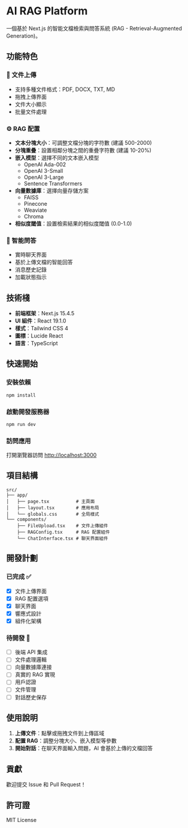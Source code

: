 # AI RAG Platform

一個基於 Next.js 的智能文檔檢索與問答系統 (RAG - Retrieval-Augmented Generation)。

## 功能特色

### 📁 文件上傳
- 支持多種文件格式：PDF, DOCX, TXT, MD
- 拖拽上傳界面
- 文件大小顯示
- 批量文件處理

### ⚙️ RAG 配置
- **文本分塊大小**：可調整文檔分塊的字符數 (建議 500-2000)
- **分塊重疊**：設置相鄰分塊之間的重疊字符數 (建議 10-20%)
- **嵌入模型**：選擇不同的文本嵌入模型
  - OpenAI Ada-002
  - OpenAI 3-Small
  - OpenAI 3-Large
  - Sentence Transformers
- **向量數據庫**：選擇向量存儲方案
  - FAISS
  - Pinecone
  - Weaviate
  - Chroma
- **相似度閾值**：設置檢索結果的相似度閾值 (0.0-1.0)

### 💬 智能問答
- 實時聊天界面
- 基於上傳文檔的智能回答
- 消息歷史記錄
- 加載狀態指示

## 技術棧

- **前端框架**：Next.js 15.4.5
- **UI 組件**：React 19.1.0
- **樣式**：Tailwind CSS 4
- **圖標**：Lucide React
- **語言**：TypeScript

## 快速開始

### 安裝依賴
```bash
npm install
```

### 啟動開發服務器
```bash
npm run dev
```

### 訪問應用
打開瀏覽器訪問 [http://localhost:3000](http://localhost:3000)

## 項目結構

```
src/
├── app/
│   ├── page.tsx          # 主頁面
│   ├── layout.tsx        # 應用布局
│   └── globals.css       # 全局樣式
└── components/
    ├── FileUpload.tsx    # 文件上傳組件
    ├── RAGConfig.tsx     # RAG 配置組件
    └── ChatInterface.tsx # 聊天界面組件
```

## 開發計劃

### 已完成 ✅
- [x] 文件上傳界面
- [x] RAG 配置選項
- [x] 聊天界面
- [x] 響應式設計
- [x] 組件化架構

### 待開發 🚧
- [ ] 後端 API 集成
- [ ] 文件處理邏輯
- [ ] 向量數據庫連接
- [ ] 真實的 RAG 實現
- [ ] 用戶認證
- [ ] 文件管理
- [ ] 對話歷史保存

## 使用說明

1. **上傳文件**：點擊或拖拽文件到上傳區域
2. **配置 RAG**：調整分塊大小、嵌入模型等參數
3. **開始對話**：在聊天界面輸入問題，AI 會基於上傳的文檔回答

## 貢獻

歡迎提交 Issue 和 Pull Request！

## 許可證

MIT License
